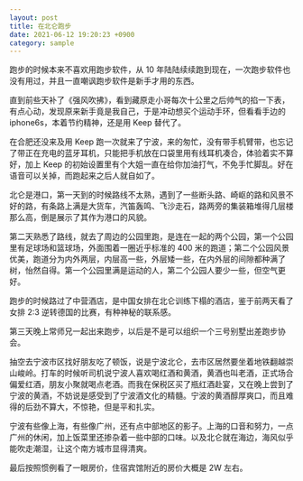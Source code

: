 ```yaml
---
layout: post
title: 在北仑跑步
date: 2021-06-12 19:20:23 +0900
category: sample
---
```

跑步的时候本来不喜欢用跑步软件，从 10 年陆陆续续跑到现在，一次跑步软件也没有用过，并且一直嘲讽跑步软件是新手才用的东西。

直到前些天补了《强风吹拂》，看到藏原走小哥每次十公里之后帅气的掐一下表，有点心动，发现原来新手竟是我自己，于是冲动想买个运动手环，但看看手边的 iphone6s，本着节约精神，还是用 Keep 替代了。

在合肥还没来及用 Keep 跑一次就来了宁波，来的匆忙，没有带手机臂带，也忘记了带正在充电的蓝牙耳机，只能把手机放在口袋里用有线耳机凑合，体验着实不算好，加上 Keep 的初始设置里有个大姐一直在给你加油打气，不免手忙脚乱。好在语音可以关掉，而跑起来之后人就自如了。

北仑是港口，第一天到的时候路线不太熟，遇到了一些断头路、崎岖的路和风景不好的路，有条路上满是大货车，汽笛轰鸣、飞沙走石，路两旁的集装箱堆得几层楼那么高，倒是展示了其作为港口的风貌。

第二天熟悉了路线，就去了周边的公园里跑，是连在一起的两个公园，第一个公园里有足球场和篮球场，外面围着一圈近乎标准的 400 米的跑道；第二个公园风景优美，跑道分为内外两层，内层高一些，外层矮一些，在内外层的间隙都种满了树，怡然自得。第一个公园里满是运动的人，第二个公园人要少一些，但空气更好。

跑步的时候路过了中营酒店，是中国女排在北仑训练下榻的酒店，鉴于前两天看了女排 2:3 逆转德国的比赛，有种神秘的联系感。

第三天晚上常师兄一起出来跑步，以后是不是可以组织一个三号别墅出差跑步协会。

抽空去宁波市区找好朋友吃了顿饭，说是宁波北仑，去市区居然要坐着地铁翻越崇山峻岭。打车的时候听司机说宁波人喜欢喝红酒和黄酒，黄酒也叫老酒，正式场合偏爱红酒，朋友小聚就喝点老酒。而我在保税区买了瓶红酒赴宴，又在晚上尝到了宁波的黄酒，不妨说是感受到了宁波酒文化的精髓。宁波的黄酒醇厚爽口，而且难得的后劲不算大，不惊艳，但是平和扎实。

宁波有些像上海，有些像广州，还有点中部地区的影子。上海的口音和努力，一点广州的休闲，加上饭菜里还掺杂着一些中部的口味。以及北仑就在海边，海风似乎能吹走潮湿，让这个南方城市显得清爽。

最后按照惯例看了一眼房价，住宿宾馆附近的房价大概是 2W 左右。